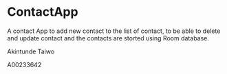 # ContactApp

A contact App to add new contact to the list of contact, to be able to delete and update contact and the contacts are storted using Room database.

Akintunde Taiwo

A00233642
